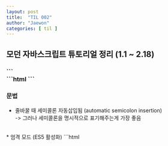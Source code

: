 ```yaml
---
layout: post
title:  "TIL 002"
author: "Jaewon"
categories: [ til ]
---
```



## 모던 자바스크립트 튜토리얼 정리 (1.1 ~ 2.18)

### <script> 태그
* 자바스크립트 코드가 간단하면, HTML 파일 안에 script 코드 작성해도 괜찮음 <br>
    -> 길어지면 외부 js파일 만드는 게 좋음 <br>
        -> 브라우저가 js파일을 다운 & 캐시 저장<br>
            -> 트래픽 절약 & 속도 향상<br>
<br>
* script 태그에 src 속성을 쓰면, 해당 태그 내부의 코드를 무시함
<br><br>
```html
    <script src="...">
        alert("이거는 실행되지 않습니다.");
    </script>
```
<br>
```html
    <script src="..."></script>
    <script>
        alert("이 부분은 실행됩니다");
    </script>
```
<br>

### 문법
* 줄바꿀 때 세미콜론 자동삽입됨 (automatic semicolon insertion) <br>
    -> 그러나 세미콜론을 명시적으로 표기해주는게 가장 좋음
<br>
* 엄격 모드 (ES5 활성화)
```html
    <script>
        "use strict"    // 코드 최상단에 기술하는 걸 추천

        alert("이 부분은 실행됩니다");
    </script>
```
<br>

### 상수 & 변수
* const : 하드코딩한 값의 별칭을 만들 때 대문자 상수를 사용해준다 (ex. const COMMISSION_PCT = 0.15;)
<br>
* 비어있지 않은 문자열은 언제나 true
```javascript
    let isTrue = "0";   // true
    isTrue = ""; // false
```
<br>
* var - 블록스코프가 없음 -> let과 const사용을 권장
    - 선언 한정 호이스팅됨 -> 선언하기 전에 사용가능함
    - 블록기준으로 스코프가 생기지 않음, 함수 수준 스코프임
    - let, const가 없이 var만 사용될 때, 블록 레벨 스코프를 가질 수 있게 고안한 방법 = IIFE(Immediately-invoked function expressions, 즉시 실행 함수 표현식: 함수명이 없거나, 선언하자마자 호출해도 OK)

<br>    
```javascript
    function test(isSubmitted){
        if(isSubmitted) {
            var result = "제출됐습니다";
        } 
        console.log(result);    // 제출됐습니다.
    }
```
<br>

### 자료형 & 연산자
* null VS undefined
    - null : 알 수 없음, 비어있음, 존재하지 않음
    - undefined : 값이 할당되지 않음
    - null == undefined // true
    - null === undefined // false
<br>
* 동등연산자(==) VS 일치연산자(===)
    - 일치연산자는 자료형의 동등여부까지 확인하므로, 더 정확한 비교가 가능하다
<br>

### 함수
* 함수 선언식
    - 함수는 언제나 값을 복사해서 사용하기 때문에 파라미터로 전달된 변수는 함수 내에서 변경되도 외부 변수에 영향 X 
    - 함수 파라미터에 값 안 넣음 -> undefined
    - 함수 선언시 파라미터에 디폴트 값 부여 가능
<br>
```javascript
    function printInput(input = "입력하지 않음"){
        console.log(input); // input값이 주어지지 않으면 '입력하지 않음'이라고 출력됨
    }
```
<br>
* 함수 선언식 VS 함수 표현식
    - 함수 선언식 : 선언문이 정의되기 전에 실행 가능 (코드 실행될 때 선언된 함수를 먼저 생성)
    - 함수 표현식 : 실제 실행 흐름이 표현식에 도달해야 함수 생성
    - 선언식이 가독성이 더 높고, 자유로우나 조건에 따라 함수를 선언해야 한다면 함수 표현식을 사용해도 무방
<br>

_________________

[모던 자바스크립트 튜토리얼](https://ko.javascript.info/)